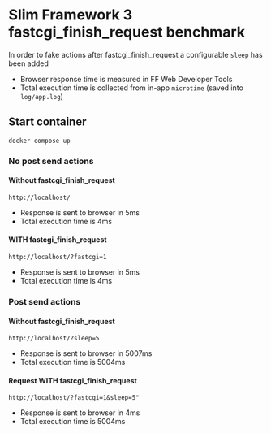 # Slim Framework 3 fastcgi_finish_request benchmark

In order to fake actions after fastcgi_finish_request a configurable `sleep` has been added

* Browser response time is measured in FF Web Developer Tools
* Total execution time is collected from in-app `microtime` (saved into `log/app.log`)

## Start container

```
docker-compose up
```

### No post send actions

#### Without fastcgi_finish_request

```
http://localhost/
```

* Response is sent to browser in 5ms
* Total execution time is 4ms

#### WITH fastcgi_finish_request

```
http://localhost/?fastcgi=1
```

* Response is sent to browser in 5ms
* Total execution time is 4ms

### Post send actions

#### Without fastcgi_finish_request

```
http://localhost/?sleep=5
```

* Response is sent to browser in 5007ms
* Total execution time is 5004ms

#### Request WITH fastcgi_finish_request

```
http://localhost/?fastcgi=1&sleep=5"
```

* Response is sent to browser in 4ms
* Total execution time is 5004ms
